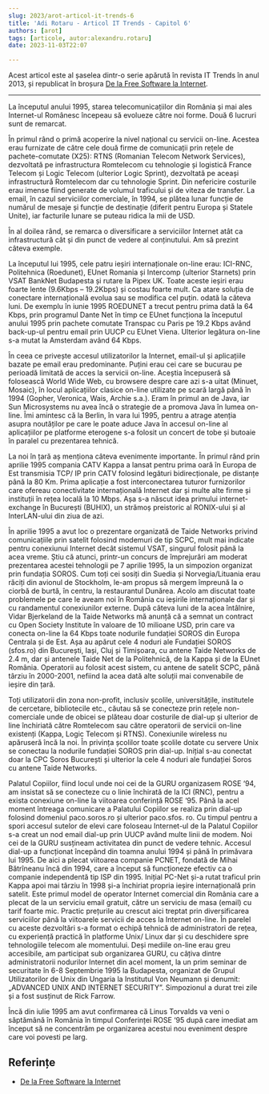 ```yaml
---
slug: 2023/arot-articol-it-trends-6
title: 'Adi Rotaru - Articol IT Trends - Capitol 6'
authors: [arot]
tags: [articole, autor:alexandru.rotaru]
date: 2023-11-03T22:07

---
```


Acest articol este al șaselea dintr-o serie apărută în revista IT Trends
în anul 2013, și republicat în broșura
[De la Free Software la Internet](https://cronica-it.github.io/arhiva/assets/2013/arot-brosura-a5-tipar.pdf).

<!-- truncate -->

---

La începutul anului 1995, starea telecomunicațiilor din România și mai
ales Internet-ul Românesc începeau să evolueze către noi forme. Două 6 lucruri sunt de remarcat.

În primul rând o primă acoperire la nivel național cu servicii on-line. Acestea erau furnizate de către cele două firme de comunicații prin rețele de pachete-comutate (X25): RTNS (Romanian Telecom Network Services), dezvoltată pe infrastructura Romtelecom cu tehnologie și logistică France Telecom și Logic Telecom (ulterior Logic Sprint), dezvoltată pe aceași infrastructură Romtelecom dar cu tehnologie Sprint. Din nefericire costurile erau imense fiind generate de volumul traficului și de viteza de transfer. La email, în cazul serviciilor comerciale, în 1994, se plătea lunar funcție de numărul de mesaje și funcție de destinație (diferit pentru Europa și Statele Unite), iar facturile lunare se puteau ridica la mii de USD.

În al doilea rând, se remarca o diversificare a serviciilor Internet atât ca infrastructură cât și din punct de vedere al conținutului. Am să prezint câteva exemple.

La începutul lui 1995, cele patru ieșiri internaționale on-line erau: ICI-RNC, Politehnica (Roedunet), EUnet Romania și Intercomp (ulterior Starnets) prin VSAT BankNet Budapesta și rutare la Pipex UK. Toate aceste ieșiri erau foarte lente (9.6Kbps – 19.2Kbps) și costau foarte mult. Ca atare soluția de conectare internațională evolua sau se modifica cel puțin. odată la câteva luni. De exemplu în iunie 1995 ROEDUNET a trecut pentru prima dată la 64 Kbps, prin programul Dante Net în timp ce EUnet funcționa la începutul anului 1995 prin pachete comutate Transpac cu Paris pe 19.2 Kbps având back-up-ul pentru email prin UUCP cu EUnet Viena. Ulterior legătura on-line s-a mutat la Amsterdam având 64 Kbps.

În ceea ce privește accesul utilizatorilor la Internet, email-ul și aplicațiile bazate pe email erau predominante. Puțini erau cei care se bucurau pe perioadă limitată de acces la servicii on-line. Aceștia începuseră să folosească World Wide Web, cu browsere despre care azi s-a uitat (Minuet, Mosaic), în locul aplicațiilor clasice on-line utilizate pe scară largă până în 1994 (Gopher, Veronica, Wais, Archie s.a.). Eram în primul an de Java, iar Sun Microsystems nu avea încă o strategie de a promova Java în lumea on-line. Îmi amintesc că la Berlin, în vara lui 1995, pentru a atrage atenția asupra noutăților pe care le poate aduce Java în accesul on-line al aplicațiilor pe platforme eterogene s-a folosit un concert de tobe și butoaie în paralel cu prezentarea tehnică.

La noi în țară aș menționa câteva evenimente importante. În primul rând prin aprilie 1995 compania CATV Kappa a lansat pentru
prima oară în Europa de Est transmisia TCP/ IP prin CATV folosind legături bidirecționale, pe distanțe până la 80 Km. Prima aplicație a fost interconectarea tuturor furnizorilor care ofereau conectivitate internațională Internet dar și multe alte firme și instituții în rețea locală la 10 Mbps. Așa s-a născut idea primului internet-exchange în București (BUHIX), un strămoș preistoric al RONIX-ului și al InterLAN-ului din ziua de azi.

În aprilie 1995 a avut loc o prezentare organizată de Taide Networks privind comunicațiile prin satelit folosind modemuri de tip SCPC, mult mai indicate pentru conexiunui Internet decât sistemul VSAT, singurul folosit până la acea vreme. Știu că atunci, printr-un concurs de împrejurări am moderat prezentarea acestei tehnologii pe 7 aprilie 1995, la un simpozion organizat prin fundația SOROS. Cum toți cei sosiți din Suedia și Norvegia/Lituania erau răciți din avionul de Stockholm, le-am propus să mergem
împreună la o ciorbă de burtă, în centru, la restaurantul Dunărea. Acolo am discutat toate problemele pe care le aveam noi în România cu ieșirile internaționale dar și cu randamentul conexiunilor externe. După câteva luni de la acea întâlnire, Vidar Bjerkeland de la Taide Networks mă anunță că a semnat un contract cu Open Society Institute în valoare de 10 milioane USD, prin care va conecta on-line la
64 Kbps toate nodurile fundației SOROS din Europa Centrala și de Est. Așa au apărut cele 4 noduri ale Fundației SOROS (sfos.ro) din București, Iași, Cluj și Timișoara, cu antene Taide Networks de 2.4 m, dar și antenele
Taide Net de la Politehnică, de la Kappa și de la EUnet România. Operatorii au folosit acest sistem, cu antene de satelit SCPC, până târziu în 2000-2001, nefiind la acea dată alte soluții mai convenabile de ieșire din țară.

Toți utilizatorii din zona non-profit, inclusiv școlile, universitățile, institutele de cercetare, bibliotecile etc., căutau să se conecteze prin rețele non-comerciale unde de obicei se plăteau doar costurile de dial-up și ulterior de line închiriată către Romtelecom sau către operatorii de servicii on-line existenți (Kappa, Logic Telecom și RTNS). Conexiunile wireless nu apăruseră încă la noi. În privința școlilor toate școlile dotate cu servere Unix se conectau la nodurile fundației SOROS prin dial-up. Inițial s-au conectat doar la CPC Soros București și ulterior la cele 4 noduri ale fundației Soros cu antene Taide Networks.

Palatul Copiilor, fiind locul unde noi cei de la GURU organizasem ROSE ‘94, am insistat să se conecteze cu o linie închirată de la ICI (RNC), pentru a exista conexiune on-line la viitoarea conferință ROSE ‘95. Până la acel moment întreaga comunicare a Palatului Copiilor se realiza prin dial-up folosind domeniul paco.soros.ro și ulterior paco.sfos. ro. Cu timpul pentru a spori accesul sutelor de elevi care foloseau Internet-ul de la Palatul Copiilor s-a creat un nod email dial-up prin UUCP având multe linii de modem. Noi cei de la GURU susțineam activitatea din punct de vedere tehnic. Accesul dial-up a funcționat începând din toamna anului 1994 și până în primăvara lui 1995. De aici a plecat viitoarea companie PCNET, fondată de Mihai Bătrîneanu încă din 1994, care a început să funcționeze efectiv ca o companie independentă tip ISP din 1995. Inițial PC-Net și-a rutat traficul prin Kappa apoi mai târziu în 1998 și-a închiriat propria ieșire internațională prin satelit. Este primul model de operator Internet comercial din România care a plecat de la un serviciu email gratuit, către un serviciu de masa (email) cu tarif foarte mic. Practic prețurile au crescut aici treptat prin diversificarea serviciilor până la
viitoarele servicii de acces la Internet on-line. În parelel cu aceste dezvoltări s-a format o echipă tehnică de administratori de rețea, cu experiență practică în platforme Unix/ Linux dar și cu deschidere spre tehnologiile telecom ale momentului. Deși mediile on-line erau greu accesibile, am participat sub organizarea GURU, cu câțiva dintre administratorii nodurilor Internet din acel moment, la un prim seminar de securitate în 6-8 Septembrie 1995 la Budapesta, organizat de Grupul Utilizatorilor de Unix din Ungaria la Institutul Von Neumann și denumit: „ADVANCED UNIX AND INTERNET SECURITY”. Simpozionul a durat trei zile și a fost susținut de Rick Farrow.

Încă din iulie 1995 am avut confirmarea că Linus Torvalds va veni o săptămână în România în timpul Conferinței ROSE ‘95 după care imediat am început să ne concentrăm pe organizarea acestui nou eveniment despre care voi povesti pe larg.

## Referințe

- [De la Free Software la Internet](https://cronica-it.github.io/arhiva/assets/2013/arot-brosura-a5-tipar.pdf)
